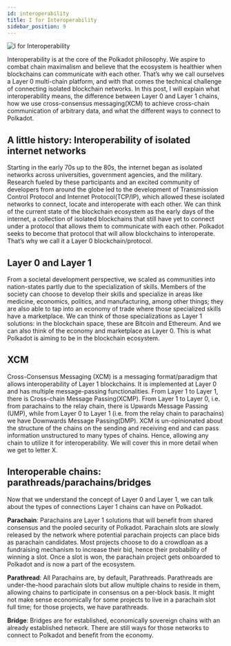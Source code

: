 ```yaml
---
id: interoperability
title: I for Interoperability
sidebar_position: 9
---
```


![I for Interoperability](assets/I.png)

Interoperability is at the core of the Polkadot philosophy. We aspire to combat chain maximalism and
believe that the ecosystem is healthier when blockchains can communicate with each other. That’s why
we call ourselves a Layer 0 multi-chain platform, and with that comes the technical challenge of
connecting isolated blockchain networks. In this post, I will explain what interoperability means,
the difference between Layer 0 and Layer 1 chains, how we use cross-consensus messaging(XCM) to
achieve cross-chain communication of arbitrary data, and what the different ways to connect to
Polkadot.

## A little history: Interoperability of isolated internet networks

Starting in the early 70s up to the 80s, the internet began as isolated networks across
universities, government agencies, and the military. Research fueled by these participants and an
excited community of developers from around the globe led to the development of Transmission Control
Protocol and Internet Protocol(TCP/IP), which allowed these isolated networks to connect, locate and
interoperate with each other. We can think of the current state of the blockchain ecosystem as the
early days of the internet, a collection of isolated blockchains that still have yet to connect
under a protocol that allows them to communicate with each other. Polkadot seeks to become that
protocol that will allow blockchains to interoperate. That’s why we call it a Layer 0
blockchain/protocol.

## Layer 0 and Layer 1

From a societal development perspective, we scaled as communities into nation-states partly due to
the specialization of skills. Members of the society can choose to develop their skills and
specialize in areas like medicine, economics, politics, and manufacturing, among other things; they
are also able to tap into an economy of trade where those specialized skills have a marketplace. We
can think of those specializations as Layer 1 solutions: in the blockchain space, these are Bitcoin
and Ethereum. And we can also think of the economy and marketplace as Layer 0. This is what Polkadot
is aiming to be in the blockchain ecosystem.

## XCM

Cross-Consensus Messaging (XCM) is a messaging format/paradigm that allows interoperability of Layer
1 blockchains. It is implemented at Layer 0 and has multiple message-passing functionalities. From
Layer 1 to Layer 1, there is Cross-chain Message Passing(XCMP). From Layer 1 to Layer 0, i.e. from
parachains to the relay chain, there is Upwards Message Passing (UMP), while from Layer 0 to Layer 1
(i.e. from the relay chain to parachains) we have Downwards Message Passing(DMP). XCM is
un-opinionated about the structure of the chains on the sending and receiving end and can pass
information unstructured to many types of chains. Hence, allowing any chain to utilize it for
interoperability. We will cover this in more detail when we get to letter X.

## Interoperable chains: parathreads/parachains/bridges

Now that we understand the concept of Layer 0 and Layer 1, we can talk about the types of
connections Layer 1 chains can have on Polkadot.

**Parachain**: Parachains are Layer 1 solutions that will benefit from shared consensus and the
pooled security of Polkadot. Parachain slots are slowly released by the network where potential
parachain projects can place bids as parachain candidates. Most projects choose to do a crowdloan as
a fundraising mechanism to increase their bid, hence their probability of winning a slot. Once a
slot is won, the parachain project gets onboarded to Polkadot and is now a part of the ecosystem.

**Parathread**: All Parachains are, by default, Parathreads. Parathreads are under-the-hood
parachain slots but allow multiple chains to reside in them, allowing chains to participate in
consensus on a per-block basis. It might not make sense economically for some projects to live in a
parachain slot full time; for those projects, we have parathreads.

**Bridge**: Bridges are for established, economically sovereign chains with an already established
network. There are still ways for those networks to connect to Polkadot and benefit from the
economy.

